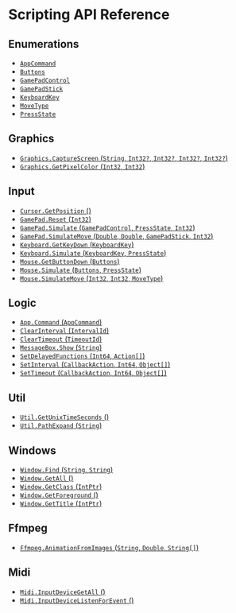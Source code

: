 # Scripting API Reference

## Enumerations

* [`AppCommand`](Api/Enumerations/AppCommand.md)
* [`Buttons`](Api/Enumerations/Buttons.md)
* [`GamePadControl`](Api/Enumerations/GamePadControl.md)
* [`GamePadStick`](Api/Enumerations/GamePadStick.md)
* [`KeyboardKey`](Api/Enumerations/KeyboardKey.md)
* [`MoveType`](Api/Enumerations/MoveType.md)
* [`PressState`](Api/Enumerations/PressState.md)

## Graphics

* [`Graphics.CaptureScreen` (```String```, ```Int32?```, ```Int32?```, ```Int32?```, ```Int32?```)](Api/Graphics/Graphics.CaptureScreen.md)
* [`Graphics.GetPixelColor` (```Int32```, ```Int32```)](Api/Graphics/Graphics.GetPixelColor.md)

## Input

* [`Cursor.GetPosition` ()](Api/Input/Cursor.GetPosition.md)
* [`GamePad.Reset` (```Int32```)](Api/Input/GamePad.Reset.md)
* [`GamePad.Simulate` (```GamePadControl```, ```PressState```, ```Int32```)](Api/Input/GamePad.Simulate.md)
* [`GamePad.SimulateMove` (```Double```, ```Double```, ```GamePadStick```, ```Int32```)](Api/Input/GamePad.SimulateMove.md)
* [`Keyboard.GetKeyDown` (```KeyboardKey```)](Api/Input/Keyboard.GetKeyDown.md)
* [`Keyboard.Simulate` (```KeyboardKey```, ```PressState```)](Api/Input/Keyboard.Simulate.md)
* [`Mouse.GetButtonDown` (```Buttons```)](Api/Input/Mouse.GetButtonDown.md)
* [`Mouse.Simulate` (```Buttons```, ```PressState```)](Api/Input/Mouse.Simulate.md)
* [`Mouse.SimulateMove` (```Int32```, ```Int32```, ```MoveType```)](Api/Input/Mouse.SimulateMove.md)

## Logic

* [`App.Command` (```AppCommand```)](Api/Logic/App.Command.md)
* [`ClearInterval` (```IntervalId```)](Api/Logic/ClearInterval.md)
* [`ClearTimeout` (```TimeoutId```)](Api/Logic/ClearTimeout.md)
* [`MessageBox.Show` (```String```)](Api/Logic/MessageBox.Show.md)
* [`SetDelayedFunctions` (```Int64```, ```Action[]```)](Api/Logic/SetDelayedFunctions.md)
* [`SetInterval` (```CallbackAction```, ```Int64```, ```Object[]```)](Api/Logic/SetInterval.md)
* [`SetTimeout` (```CallbackAction```, ```Int64```, ```Object[]```)](Api/Logic/SetTimeout.md)

## Util

* [`Util.GetUnixTimeSeconds` ()](Api/Util/Util.GetUnixTimeSeconds.md)
* [`Util.PathExpand` (```String```)](Api/Util/Util.PathExpand.md)

## Windows

* [`Window.Find` (```String```, ```String```)](Api/Windows/Window.Find.md)
* [`Window.GetAll` ()](Api/Windows/Window.GetAll.md)
* [`Window.GetClass` (```IntPtr```)](Api/Windows/Window.GetClass.md)
* [`Window.GetForeground` ()](Api/Windows/Window.GetForeground.md)
* [`Window.GetTitle` (```IntPtr```)](Api/Windows/Window.GetTitle.md)

## Ffmpeg

* [`Ffmpeg.AnimationFromImages` (```String```, ```Double```, ```String[]```)](Api/Plugins/Ffmpeg/Ffmpeg.AnimationFromImages.md)

## Midi

* [`Midi.InputDeviceGetAll` ()](Api/Plugins/Midi/Midi.InputDeviceGetAll.md)
* [`Midi.InputDeviceListenForEvent` ()](Api/Plugins/Midi/Midi.InputDeviceListenForEvent.md)

